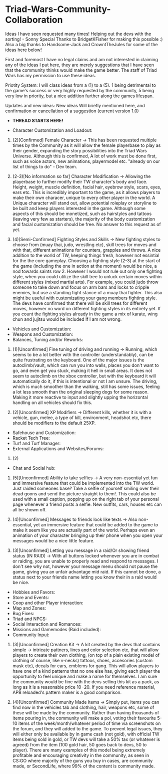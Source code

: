 # Triad-Wars-Community-Collaboration
Ideas I have seen requested many times! Helping out the devs with the sorting! - Sonny
Special Thanks to BridgetKFisher for making this possible :) Also a big thanks to Handsome-Jack and CrowntTheJules for some
of the ideas here below!


First and foremost I have no legal claims and am not interested in claiming any of the ideas I put here, they are merely
suggestions that I have seen that the community thinks would make the game better. The staff of Triad Wars has my permission
to use these ideas.


Priotity System: I will class ideas from a (1) to a (5). 1 being detrimental to the game's success or very highly requested
by the community, 5 being very low in priority, but a nice addition further along the games lifespan.


Updates and new ideas: New ideas Will briefly mentioned here, and confirmation or cancellation of a suggestion (current
version 1.0)


- **THREAD STARTS HERE!**

- Character Customization and Loadout:

 1. (2)[Confirmed] Female Character ->
This has been requested multiple times by the Community as it will
allow the female playerbase to play as their gender, expanding the story possibilities into the Triad Wars Universe. Although
this is confirmed, A lot of work must be done first, such as voice actors, new animations, playermodel etc. "already on our
list of things to do" - Dev team.

 2. (2-3)[No information so far] Character Modification ->
Allowing the playerbase to further modify their TW character's body and face. Height, weight, muscle definition, facial hair,
eyebrow style, scars, eyes, ears etc. This is incredibly important to the game, as it allows players to make their own
characer, unique to every other player in the world. A Unique character will stand out, allow potential roleplay or storyline
to be built and keep players interested in the game. Although some aspects of this should be monetized, such as hairstyles
and tattoos (leaving very few as starters), the majority of the body customization and facial customization should be free.
No answer to this request as of yet.
 
 3. (4)[Semi-Confirmed] Fighting Styles and Skills ->
New fighting styles to choose from (muay thai, judo, wrestling etc), skill trees for moves and with that, different
animations for counters, grapples and throws. A nice addition to the world of TW, keeping things fresh, however not essintial
for the the core gameplay. Choosing a fighting style (2-3) at the start of the game (including the one in action at the
moment) would be nice, a nod towards saints row 2. However I would not rule out only one fighting style, when you could
utilize the skill tree to unluck certain moves within different styles (mixed martial arts). For example, you could judo
throw someone to take down and focus on arm bars and locks to cripple enemies, but use a standing fight stance of a muay thai
fighter. This also might be useful with customizating your gang members fighting style. The devs have confirmed that there
will be skill trees for different moves, however no word on different fighting
styles in its entirety yet. If you count the fighting styles already in the game a mix of karate, wing chun and jujitsu would
be included If I am not wrong.

- Vehicles and Customization:
- Weapons and Customization:
- Balances, Tuning and/or Reworks:

 1. (1)[Unconfirmed] Fine tuning of driving and running ->
Running, which seems to be a lot better with the controller (understandably), can be quite frustrating on the keyboard. One
of the major issues is the autoclimb/vault, which can run you into walls, places you don't want to go, and even get you
stuck, making it hell in small areas. It does not seem to autoclimb on the xbox controller, but with the keyboard it will
automatically do it, if this is intentional or not I am unsure. The driving, which is much smoother than the walking, still
has some issues, feeling a lot less smooth than the original sleeping dogs for some reason. Making it more reactive to input
and slightly upping the horizontal handling on all vehicles should fix this. 

 2. (2)[Unconfirmed] XP Modifiers ->
Different kills, whether it is with a vehicle, gun, melee, a type of kill, environment, headshot etc, there should be modifiers to the default 25XP.

- Safehouse and Customization:
- Racket Tech Tree:
- Turf and Turf Manager:
- External Applications and Websites/Forums:
 1. (2)
- Chat and Social hub:

 1. (5)[Unconfirmed] Ability to take selfies ->
A very non-essential yet fun and immersive feature that could be implemented into the TW world. Just raided someones base?
Take a selfie of yourself smiling over their dead goons and send the picture straight to them!. This could also be used with
a small caption, popping up on the right tab of your personal page whenever a friend posts a selfie. New outfits, cars,
houses etc can all be shown off.

 2. (4)[Unconfirmed] Messages to friends look like texts ->
Also non-essential, yet an immersive feature that could be added to the game to make it seem like you are actually part of
the world. Perhaps even an animation of your character bringing up their phone when you open your messages would be a nice
little feature.

 3. (3)[Unconfirmed] Letting you message in a raid/Or showing friend status (IN RAID) ->
With all buttons locked whenever you are in combat or raiding, you are unable to properly read and respond to messages. I
don't see why not, however your message menu should not pause the game, giving you an unfair advantage mid raid. If this
cannot be done, a status next to your friends name letting you know their in a raid would be nice.

- Hobbies and Favors:
- Store and Events:
- Coop and other Player interaction:
- Map and Zones:
- Bug Fixes:
- Triad and NPCS:
- Social Interaction and Romances:
- Missions and Gamemodes (Raid included):
- Community Input:

 1. (3)[Unconfirmed] Creation Kit ->
A kit created by the devs that contains simple -> intricate pattners, lines and color selection etc, that will allow players
to create their own clothing, (on top of a plain existing model of clothing of course, like v-necks) tattoos, shoes,
accesories (custom mask etc), decals for cars, emblems for gang. This will allow players to have one of a kind patterns that
no one else has, giving each player the opportunity to feel unique and make a name for themselves. I am sure the community
would be fine with the devs selling this kit as a pack, as long as it is a reasonable price $10-$20. If you need reference
material, APB reloaded's pattern maker is a good comparison.

 2. (4)[Unconfirmed] Community Made Items ->
Simply put, Items you can find now in the vehicles tab and clothing, hair, weapons etc, some of these will be made by the
community. Rather than having thousands of items pouring in, the community will make a pol, voting their favourite 5-10 items
of the week/month/whatever period of time via screenshots on the forum, and they will added to the game. To prevent legal
issues, they will either only be available by in game cash (not gold), with official TW items being sold in gold, or TW devs
will take a 50% tax (or whatever is agreed) from the item (100 gold hair, 50 goes back to devs, 50 to player). There are many
examples of this model being extremely profitable and encouraging creativity in the community, as seen in CS:GO where
majority of the guns you buy in cases, are community made, or SecondLife, where 99% of the content is community made.
